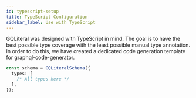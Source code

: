 ```yaml
---
id: typescript-setup
title: TypeScript Configuration
sidebar_label: Use with TypeScript
---
```


GQLiteral was designed with TypeScript in mind. The goal is to have the best possible type coverage with the least possible manual type annotation. In order to do this, we have created a dedicated code generation template for graphql-code-generator.

```ts
const schema = GQLiteralSchema({
  types: [
    /* All types here */
  ],
});
```
